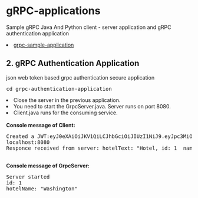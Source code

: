 # gRPC-applications

Sample gRPC Java And Python client - server application and gRPC authentication application 

<li><a href="https://github.com/batuhaniskr/grpc-applications/tree/master/grpc-sample-applications">grpc-sample-application</a></li>
 
## 2. gRPC Authentication Application

json web token based grpc authentication secure application
<pre>cd grpc-authentication-application</pre>
<li>Close the server in the previous application. </li>

<li>You need to start the GrpcServer.java. Server runs on port 8080. </li>

<li>Client.java runs for the consuming service. </li>
</br>
<b>Console message of Client: </b>
<pre>
Created a JWT:eyJ0eXAiOiJKV1QiLCJhbGciOiJIUzI1NiJ9.eyJpc3MiOiJhdXRoQ2xpZW50Iiwic3ViIjoidGVzdCIsImV4cCI6MTUyMDUxNDYwMSwiaWF0IjoxNTIwNTE0NTQxfQ.pfS9QvP4UBje55WRmb2zMY7wspEYmI3UygG2Fy5VlK8
localhost:8080
Responce received from server: hotelText: "Hotel, id: 1  name: Washington"
</pre>
<br>
<b>Console message of GrpcServer: </b>

<pre>Server started
id: 1
hotelName: "Washington"</pre>
